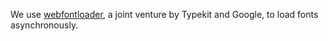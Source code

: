 We use [webfontloader](https://github.com/typekit/webfontloader), a joint venture by Typekit and Google, to load fonts asynchronously.
